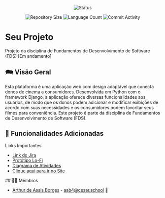 <p align="center">
  <img
    src="https://img.shields.io/badge/Status-Em%20desenvolvimento-green?style=flat-square"
    alt="Status"
  />
</p>

<p align="center">
  <img
    src="https://img.shields.io/github/repo-size/Thomazrlima/Udemy_Courses?style=flat"
    alt="Repository Size"
  />
  <img
    src="https://img.shields.io/github/languages/count/Thomazrlima/Udemy_Courses?style=flat&logo=python"
    alt="Language Count"
  />
  <img
    src="https://img.shields.io/github/commit-activity/t/Thomazrlima/Udemy_Courses?style=flat&logo=github"
    alt="Commit Activity"
  />
</p>

# Seu Projeto 

Projeto da disciplina de Fundamentos de Desenvolvimento de Software (FDS) [Em andamento]

## 🗪 Visão Geral

Esta plataforma é uma aplicação web com design adaptável que conecta donos de cinema a consumidores. Desenvolvida em Python com o framework Django, a aplicação oferece diversas funcionalidades aos usuários, de modo que os donos podem adicionar e modificar exibições de acordo com suas necessidades e os consumidores podem favoritar seus filmes para conveniência. Este projeto é parte da disciplina de Fundamentos de Desenvolvimento de Software (FDS).

## 🔧 Funcionalidades Adicionadas


<p>Links Importantes</p>
<ul>
    <li>
    <a  href="https://cinema-fds.atlassian.net/jira/software/projects/CAP/boards/1"
      >Link do Jira</a
    >
  </li>
  <li>
    <a  href="https://www.figma.com/file/Ms5aUXSnImGqW7S97h7m92/Wireframe-Template-(Community)?type=design&node-id=0%3A1&mode=design&t=v2NZ8sR463NZwdIk-1"
      >Protótipo Lo-Fi</a
    >
  </li>
  <li>
    <a  href="[https://lucid.app/lucidchart/9afc6f1f-7d40-4958-acab-ba836420aab8/edit?viewport_loc=-863%2C83%2C2458%2C1200%2C0_0&invitationId=inv_693e937f-6d9a-4e0d-b8cc-87bd1e806466](https://appcinema.azurewebsites.net/)"
      >Diagrama de Atividades</a
    >
  </li>
  <li>
    <a  href="(https://appcinema.azurewebsites.net/)"
      >Clique aqui para ir no Site</a
    >
  </li>
</ul>
## 👩‍💻 Membros

<ul>
  <li>
    <a href="https://github.com/borgearthur">Arthur de Assis Borges</a> - <a href ="mailto:aab4@cesar.school"> aab4@cesar.school</a> 📩
  </li>
</ul>
